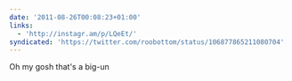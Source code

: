 ```yaml
---
date: '2011-08-26T00:08:23+01:00'
links:
  - 'http://instagr.am/p/LQeEt/'
syndicated: 'https://twitter.com/roobottom/status/106877865211080704'
---
```

Oh my gosh that's a big-un 
